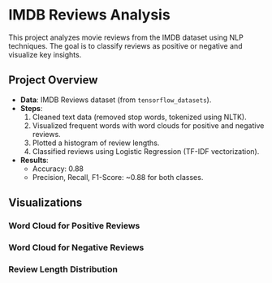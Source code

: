 # IMDB Reviews Analysis

This project analyzes movie reviews from the IMDB dataset using NLP techniques. The goal is to classify reviews as positive or negative and visualize key insights.

## Project Overview
- **Data**: IMDB Reviews dataset (from `tensorflow_datasets`).
- **Steps**:
  1. Cleaned text data (removed stop words, tokenized using NLTK).
  2. Visualized frequent words with word clouds for positive and negative reviews.
  3. Plotted a histogram of review lengths.
  4. Classified reviews using Logistic Regression (TF-IDF vectorization).
- **Results**:
  - Accuracy: 0.88
  - Precision, Recall, F1-Score: ~0.88 for both classes.

## Visualizations
### Word Cloud for Positive Reviews
### Word Cloud for Negative Reviews
### Review Length Distribution
